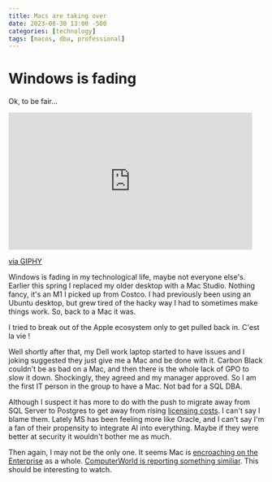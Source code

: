 ```yaml
---
title: Macs are taking over
date: 2023-08-30 13:00 -500
categories: [technology]
tags: [macos, dba, professional]
---
```


# Windows is fading

Ok, to be fair...

<iframe src="https://giphy.com/embed/Nl6T837bDWE1DPczq3" width="480" height="270" frameBorder="0" class="giphy-embed" allowFullScreen></iframe><p><a href="https://giphy.com/gifs/letterkenny-to-be-fair-Nl6T837bDWE1DPczq3">via GIPHY</a></p>

Windows is fading in my technological life, maybe not everyone else's. Earlier this spring I replaced my older desktop with a Mac Studio. Nothing fancy, it's an M1 I picked up from Costco. I had previously been using an Ubuntu desktop, but grew tired of the hacky way I had to sometimes make things work. So, back to a Mac it was. 

I tried to break out of the Apple ecosystem only to get pulled back in. C'est la vie !

Well shortly after that, my Dell work laptop started to have issues and I joking suggested they just give me a Mac and be done with it. Carbon Black couldn't be as bad on a Mac, and then there is the whole lack of GPO to slow it down. Shockingly, they agreed and my manager approved. So I am the first IT person in the group to have a Mac. Not bad for a SQL DBA. 

Although I suspect it has more to do with the push to migrate away from SQL Server to Postgres to get away from rising [licensing costs](https://www.theregister.com/2022/11/23/sql_server_2022_price_rises/). I can't say I blame them. Lately MS has been feeling more like Oracle, and I can't say I'm a fan of their propensity to integrate AI into everything. Maybe if they were better at security it wouldn't bother me as much. 

Then again, I may not be the only one. It seems Mac is [encroaching on the Enterprise](https://appleinsider.com/articles/23/08/29/apple-hardware-is-a-benefit-to-enterprise-survey-reveals) as a whole. [ComputerWorld is reporting something similiar](https://www.computerworld.com/article/3705669/idc-sees-big-enterprise-shift-to-macs-over-next-12-months.html). This should be interesting to watch. 